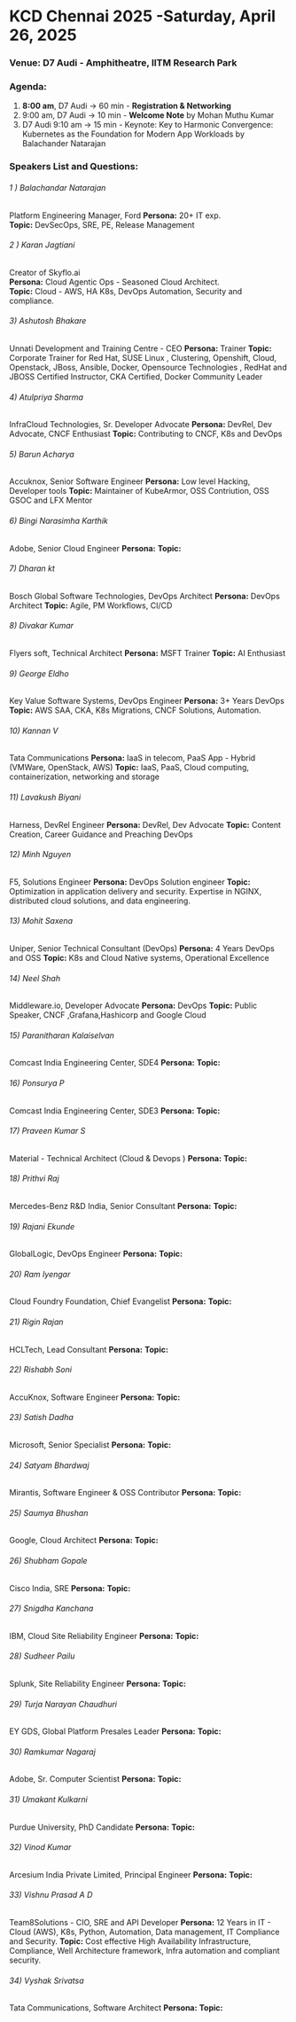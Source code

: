 # KCD Chennai 2025 -Saturday, April 26, 2025

### Venue: D7 Audi - Amphitheatre, IITM Research Park

### Agenda:

1) **8:00 am**, D7 Audi → 60 min - **Registration & Networking**
2) 9:00 am, D7 Audi → 10 min - **Welcome Note** by Mohan Muthu Kumar
3) D7 Audi 9:10 am → 15 min - 
Keynote: Key to Harmonic Convergence: Kubernetes as the Foundation for Modern App Workloads by Balachander Natarajan


### Speakers List and Questions:
###### 1 ) Balachandar Natarajan
Platform Engineering Manager, Ford
**Persona:** 20+ IT exp.  
**Topic:** DevSecOps, SRE, PE, Release Management

###### 2 ) Karan Jagtiani
Creator of Skyflo.ai    
**Persona:** Cloud Agentic Ops - Seasoned Cloud Architect.  
**Topic:** Cloud - AWS, HA K8s, DevOps Automation, Security and compliance. 

###### 3) Ashutosh Bhakare
Unnati Development and Training Centre - CEO
**Persona:** Trainer
**Topic:** Corporate Trainer for Red Hat, SUSE Linux , Clustering, Openshift, Cloud, Openstack, JBoss, Ansible, Docker, Opensource Technologies , RedHat and JBOSS Certified Instructor, CKA Certified, Docker Community Leader

###### 4) Atulpriya Sharma
InfraCloud Technologies, Sr. Developer Advocate
**Persona:** DevRel, Dev Advocate, CNCF Enthusiast
**Topic:** Contributing to CNCF, K8s and DevOps

###### 5) Barun Acharya
Accuknox, Senior Software Engineer
**Persona:** Low level Hacking, Developer tools
**Topic:** Maintainer of KubeArmor, OSS Contriution, OSS GSOC and LFX Mentor

###### 6) Bingi Narasimha Karthik
Adobe, Senior Cloud Engineer
**Persona:** 
**Topic:** 

###### 7) Dharan kt
Bosch Global Software Technologies, DevOps Architect
**Persona:** DevOps Architect
**Topic:** Agile, PM Workflows, CI/CD

###### 8) Divakar Kumar
Flyers soft, Technical Architect
**Persona:** MSFT Trainer
**Topic:** AI Enthusiast

###### 9) George Eldho
Key Value Software Systems, DevOps Engineer
**Persona:** 3+ Years DevOps
**Topic:** AWS SAA, CKA, K8s Migrations, CNCF Solutions, Automation. 

###### 10) Kannan V
Tata Communications
**Persona:** IaaS in telecom, PaaS App - Hybrid (VMWare, OpenStack, AWS)
**Topic:** IaaS, PaaS, Cloud computing, containerization, networking and storage

###### 11) Lavakush Biyani
Harness, DevRel Engineer
**Persona:** DevRel, Dev Advocate
**Topic:** Content Creation, Career Guidance and Preaching DevOps 

###### 12) Minh Nguyen
F5, Solutions Engineer
**Persona:** DevOps Solution engineer
**Topic:** Optimization in application delivery and security. Expertise in NGINX, distributed cloud solutions, and data engineering.
###### 13) Mohit Saxena
Uniper, Senior Technical Consultant (DevOps)
**Persona:** 4 Years DevOps and OSS 
**Topic:** K8s and Cloud Native systems, Operational Excellence

###### 14)  Neel Shah
Middleware.io, Developer Advocate
**Persona:** DevOps
**Topic:** Public Speaker, CNCF ,Grafana,Hashicorp and Google Cloud

###### 15) Paranitharan Kalaiselvan
Comcast India Engineering Center, SDE4
**Persona:**
**Topic:** 

###### 16) Ponsurya P
Comcast India Engineering Center, SDE3
**Persona:**
**Topic:** 

###### 17) Praveen Kumar S
Material - Technical Architect (Cloud & Devops )
**Persona:**
**Topic:** 

###### 18) Prithvi Raj
Mercedes-Benz R&D India, Senior Consultant
**Persona:**
**Topic:** 

###### 19) Rajani Ekunde
GlobalLogic, DevOps Engineer
**Persona:**
**Topic:** 

###### 20) Ram Iyengar
Cloud Foundry Foundation, Chief Evangelist
**Persona:**
**Topic:** 

###### 21) Rigin Rajan
HCLTech, Lead Consultant
**Persona:**
**Topic:** 

###### 22) Rishabh Soni
AccuKnox, Software Engineer
**Persona:**
**Topic:** 

###### 23) Satish Dadha
Microsoft, Senior Specialist
**Persona:**
**Topic:** 

###### 24) Satyam Bhardwaj
Mirantis, Software Engineer & OSS Contributor
**Persona:**
**Topic:** 

###### 25) Saumya Bhushan
Google, Cloud Architect
**Persona:**
**Topic:** 

###### 26) Shubham Gopale
Cisco India, SRE
**Persona:**
**Topic:** 

###### 27) Snigdha Kanchana
IBM,    Cloud Site Reliability Engineer
**Persona:**
**Topic:** 

###### 28) Sudheer Pailu
Splunk, Site Reliability Engineer
**Persona:**
**Topic:** 

###### 29) Turja Narayan Chaudhuri
EY GDS, Global Platform Presales Leader
**Persona:**
**Topic:** 

###### 30) Ramkumar Nagaraj
Adobe, Sr. Computer Scientist
**Persona:**
**Topic:** 

###### 31) Umakant Kulkarni
Purdue University, PhD Candidate
**Persona:**
**Topic:** 

###### 32) Vinod Kumar
Arcesium India Private Limited, Principal Engineer
**Persona:** 
**Topic:** 

###### 33) Vishnu Prasad A D
Team8Solutions - CIO, SRE and API Developer
**Persona:** 12 Years in IT - Cloud (AWS), K8s, Python, Automation, Data management, IT Compliance and Security.
**Topic:** Cost effective High Availability Infrastructure, Compliance, Well Architecture framework, Infra automation and compliant security.   

###### 34) Vyshak Srivatsa
Tata Communications, Software Architect
**Persona:**
**Topic:** 

